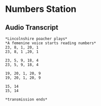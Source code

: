# Numbers Station
Audio Transcript
------
~~~
*Lincolnshire poacher plays*
*A femenine voice starts reading numbers*
23, 8, 1, 20, 1
23, 8, 1 ,20, 1

23, 5, 9, 18, 4
23, 5, 9, 18, 4

19, 20, 1, 20, 9
19, 20, 1, 20, 9

15, 14
15, 14

*transmission ends*
~~~
